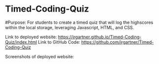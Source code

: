 # Timed-Coding-Quiz

#Purpose: For students to create a timed quiz that will log the highscores within the local storage, leveraging Javascript, HTML, and CSS.

Link to deployed website: https://jrgartner.github.io/Timed-Coding-Quiz/index.html
Link to GitHub Code: https://github.com/jrgartner/Timed-Coding-Quiz

Screenshots of deployed website:
